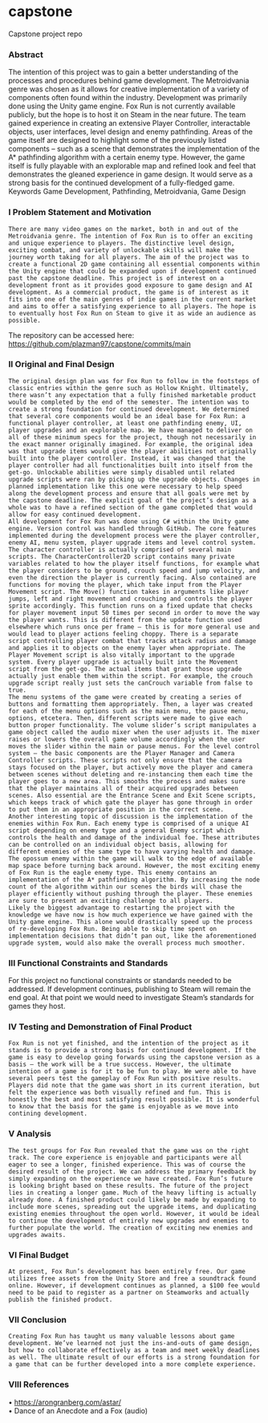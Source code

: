 # capstone
Capstone project repo


### Abstract
The intention of this project was to gain a better understanding of the processes and procedures behind game development. The Metroidvania genre was chosen as it allows for creative implementation of a variety of components often found within the industry. Development was primarily done using the Unity game engine. Fox Run is not currently available publicly, but the hope is to host it on Steam in the near future. The team gained experience in creating an extensive Player Controller, interactable objects, user interfaces, level design and enemy pathfinding. Areas of the game itself are designed to highlight some of the previously listed components – such as a scene that demonstrates the implementation of the A* pathfinding algorithm with a certain enemy type. However, the game itself is fully playable with an explorable map and refined look and feel that demonstrates the gleaned experience in game design. It would serve as a strong basis for the continued development of a fully-fledged game.
Keywords
Game Development, Pathfinding, Metroidvania, Game Design



### I Problem Statement and Motivation
	There are many video games on the market, both in and out of the Metroidvania genre. The intention of Fox Run is to offer an exciting and unique experience to players. The distinctive level design, exciting combat, and variety of unlockable skills will make the journey worth taking for all players. The aim of the project was to create a functional 2D game containing all essential components within the Unity engine that could be expanded upon if development continued past the capstone deadline. This project is of interest on a development front as it provides good exposure to game design and AI development. As a commercial product, the game is of interest as it fits into one of the main genres of indie games in the current market and aims to offer a satisfying experience to all players. The hope is to eventually host Fox Run on Steam to give it as wide an audience as possible.  
The repository can be accessed here: https://github.com/plazman97/capstone/commits/main 
### II Original and Final Design 
	The original design plan was for Fox Run to follow in the footsteps of classic entries within the genre such as Hollow Knight. Ultimately, there wasn’t any expectation that a fully finished marketable product would be completed by the end of the semester. The intention was to create a strong foundation for continued development. We determined that several core components would be an ideal base for Fox Run: a functional player controller, at least one pathfinding enemy, UI, player upgrades and an explorable map. We have managed to deliver on all of these minimum specs for the project, though not necessarily in the exact manner originally imagined. For example, the original idea was that upgrade items would give the player abilities not originally built into the player controller. Instead, it was changed that the player controller had all functionalities built into itself from the get-go. Unlockable abilities were simply disabled until related upgrade scripts were ran by picking up the upgrade objects. Changes in planned implementation like this one were necessary to help speed along the development process and ensure that all goals were met by the capstone deadline. The explicit goal of the project’s design as a whole was to have a refined section of the game completed that would allow for easy continued development. 
	All development for Fox Run was done using C# within the Unity game engine. Version control was handled through GitHub. The core features implemented during the development process were the player controller, enemy AI, menu system, player upgrade items and level control system. 
	The character controller is actually comprised of several main scripts. The CharacterController2D script contains many private variables related to how the player itself functions, for example what the player considers to be ground, crouch speed and jump velocity, and even the direction the player is currently facing. Also contained are functions for moving the player, which take input from the Player Movement script. The Move() function takes in arguments like player jumps, left and right movement and crouching and controls the player sprite accordingly. This function runs on a fixed update that checks for player movement input 50 times per second in order to move the way the player wants. This is different from the update function used elsewhere which runs once per frame – this is for more general use and would lead to player actions feeling choppy. There is a separate script controlling player combat that tracks attack radius and damage and applies it to objects on the enemy layer when appropriate. The Player Movement script is also vitally important to the upgrade system. Every player upgrade is actually built into the Movement script from the get-go. The actual items that grant those upgrade actually just enable them within the script. For example, the crouch upgrade script really just sets the canCrouch variable from false to true.
	The menu systems of the game were created by creating a series of buttons and formatting them appropriately. Then, a layer was created for each of the menu options such as the main menu, the pause menu, options, etcetera. Then, different scripts were made to give each button proper functionality. The volume slider’s script manipulates a game object called the audio mixer when the user adjusts it. The mixer raises or lowers the overall game volume accordingly when the user moves the slider within the main or pause menus. For the level control system – the basic components are the Player Manager and Camera Controller scripts. These scripts not only ensure that the camera stays focused on the player, but actively move the player and camera between scenes without deleting and re-instancing them each time the player goes to a new area. This smooths the process and makes sure that the player maintains all of their acquired upgrades between scenes. Also essential are the Entrance Scene and Exit Scene scripts, which keeps track of which gate the player has gone through in order to put them in an appropriate position in the correct scene. 
	Another interesting topic of discussion is the implementation of the enemies within Fox Run. Each enemy type is comprised of a unique AI script depending on enemy type and a general Enemy script which controls the health and damage of the individual foe. These attributes can be controlled on an individual object basis, allowing for different enemies of the same type to have varying health and damage. The opossum enemy within the game will walk to the edge of available map space before turning back around. However, the most exciting enemy of Fox Run is the eagle enemy type. This enemy contains an implementation of the A* pathfinding algorithm. By increasing the node count of the algorithm within our scenes the birds will chase the player efficiently without pushing through the player. These enemies are sure to present an exciting challenge to all players.
	Likely the biggest advantage to restarting the project with the knowledge we have now is how much experience we have gained with the Unity game engine. This alone would drastically speed up the process of re-developing Fox Run. Being able to skip time spent on implementation decisions that didn’t pan out, like the aforementioned upgrade system, would also make the overall process much smoother. 
	
### III Functional Constraints and Standards
For this project no functional constraints or standards needed to be addressed. If development continues, publishing to Steam will remain the end goal. At that point we would need to investigate Steam’s standards for games they host.

### IV Testing and Demonstration of Final Product
	Fox Run is not yet finished, and the intention of the project as it stands is to provide a strong basis for continued development. If the game is easy to develop going forwards using the capstone version as a basis – the work will be a true success. However, the ultimate intention of a game is for it to be fun to play. We were able to have several peers test the gameplay of Fox Run with positive results. Players did note that the game was short in its current iteration, but felt the experience was both visually refined and fun. This is honestly the best and most satisfying result possible. It is wonderful to know that the basis for the game is enjoyable as we move into contining development.

### V Analysis
	The test groups for Fox Run revealed that the game was on the right track. The core experience is enjoyable and participants were all eager to see a longer, finished experience. This was of course the desired result of the project. We can address the primary feedback by simply expanding on the experience we have created. Fox Run’s future is looking bright based on these results. The future of the project lies in creating a longer game. Much of the heavy lifting is actually already done. A finished product could likely be made by expanding to include more scenes, spreading out the upgrade items, and duplicating existing enemies throughout the open world. However, it would be ideal to continue the development of entirely new upgrades and enemies to further populate the world. The creation of exciting new enemies and upgrades awaits.
### VI Final Budget
	At present, Fox Run’s development has been entirely free. Our game utilizes free assets from the Unity Store and free a soundtrack found online. However, if development continues as planned, a $100 fee would need to be paid to register as a partner on Steamworks and actually publish the finished product.

### VII Conclusion
	Creating Fox Run has taught us many valuable lessons about game development. We’ve learned not just the ins-and-outs of game design, but how to collaborate effectively as a team and meet weekly deadlines as well. The ultimate result of our efforts is a strong foundation for a game that can be further developed into a more complete experience. 

### VIII References
•	https://arongranberg.com/astar/  
•	Dance of an Anecdote and a Fox (audio) 
